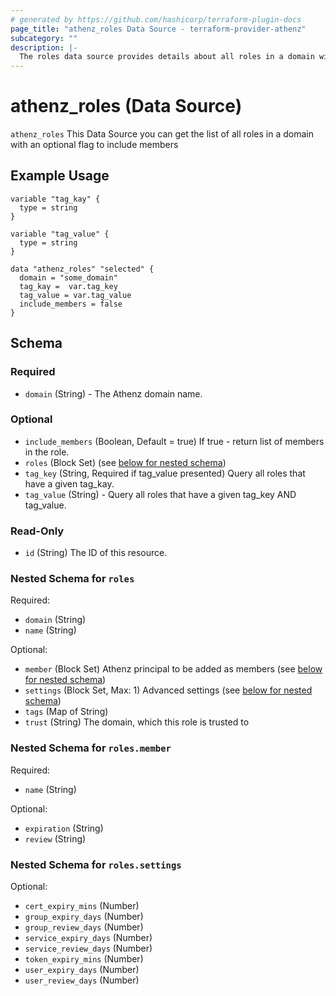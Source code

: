 ```yaml
---
# generated by https://github.com/hashicorp/terraform-plugin-docs
page_title: "athenz_roles Data Source - terraform-provider-athenz"
subcategory: ""
description: |-
  The roles data source provides details about all roles in a domain with optional flag whether or not include members.
---
```


# athenz_roles (Data Source)

`athenz_roles` This Data Source you can get the list of all roles in a domain with an optional flag to include members

## Example Usage

```hcl
variable "tag_kay" {
  type = string
}

variable "tag_value" {
  type = string
}

data "athenz_roles" "selected" {
  domain = "some_domain"
  tag_kay =  var.tag_key
  tag_value = var.tag_value
  include_members = false
}
```

<!-- schema generated by tfplugindocs -->
## Schema

### Required

- `domain` (String) - The Athenz domain name.

### Optional

- `include_members` (Boolean, Default = true) If true - return list of members in the role.
- `roles` (Block Set) (see [below for nested schema](#nestedblock--roles))
- `tag_key` (String, Required if tag_value presented) Query all roles that have a given tag_kay.
- `tag_value` (String) - Query all roles that have a given tag_key AND tag_value.

### Read-Only

- `id` (String) The ID of this resource.

<a id="nestedblock--roles"></a>
### Nested Schema for `roles`

Required:

- `domain` (String)
- `name` (String)

Optional:

- `member` (Block Set) Athenz principal to be added as members (see [below for nested schema](#nestedblock--roles--member))
- `settings` (Block Set, Max: 1) Advanced settings (see [below for nested schema](#nestedblock--roles--settings))
- `tags` (Map of String)
- `trust` (String) The domain, which this role is trusted to

<a id="nestedblock--roles--member"></a>
### Nested Schema for `roles.member`

Required:

- `name` (String)

Optional:

- `expiration` (String)
- `review` (String)


<a id="nestedblock--roles--settings"></a>
### Nested Schema for `roles.settings`

Optional:

- `cert_expiry_mins` (Number)
- `group_expiry_days` (Number)
- `group_review_days` (Number)
- `service_expiry_days` (Number)
- `service_review_days` (Number)
- `token_expiry_mins` (Number)
- `user_expiry_days` (Number)
- `user_review_days` (Number)
